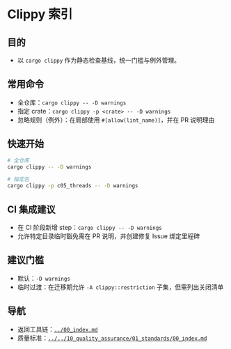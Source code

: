 # Clippy 索引

## 目的

- 以 `cargo clippy` 作为静态检查基线，统一门槛与例外管理。

## 常用命令

- 全仓库：`cargo clippy -- -D warnings`
- 指定 crate：`cargo clippy -p <crate> -- -D warnings`
- 忽略规则（例外）：在局部使用 `#[allow(lint_name)]`，并在 PR 说明理由

## 快速开始

```bash
# 全仓库
cargo clippy -- -D warnings

# 指定包
cargo clippy -p c05_threads -- -D warnings
```

## CI 集成建议

- 在 CI 阶段新增 step：`cargo clippy -- -D warnings`
- 允许特定目录临时豁免需在 PR 说明，并创建修复 Issue 绑定里程碑

## 建议门槛

- 默认：`-D warnings`
- 临时过渡：在迁移期允许 `-A clippy::restriction` 子集，但需列出关闭清单

## 导航

- 返回工具链：[`../00_index.md`](../00_index.md)
- 质量标准：[`../../10_quality_assurance/01_standards/00_index.md`](../../10_quality_assurance/01_standards/00_index.md)
